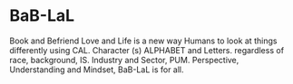 # BaB-LaL
Book and Befriend Love and Life is a new way Humans to look at things differently using CAL.  Character (s) ALPHABET and Letters. regardless of race, background, IS. Industry and Sector, PUM. Perspective, Understanding and Mindset, BaB-LaL is for all.
